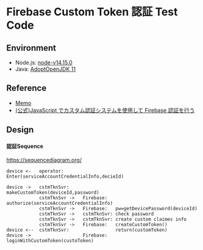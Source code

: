 Firebase Custom Token 認証 Test Code
====

Environment
----
- Node.js: [node-v14.15.0](https://nodejs.org/ja/download/)
- Java: [AdoptOpenJDK 11](https://adoptopenjdk.net/)




Reference
----
- [Memo](https://qiita.com/shokkaa/private/f3d46cbf31e706498c16)
- [(公式)JavaScript でカスタム認証システムを使用して Firebase 認証を行う](https://firebase.google.com/docs/auth/web/custom-auth?hl=ja)



Design
----
#### 認証Sequence

https://sequencediagram.org/

```sequence:
device <-   operator:                   Enter(serviceAccountCredentialInfo,decieId)

device ->   cstmTknSvr:                 makeCustomToken(deviceId,password)
            cstmTknSvr ->   Firebase:   authorize(serviceAccountCredentialInfo)
            cstmTknSvr ->   Firebase:   pw=getDevicePassword(deviceId)
            cstmTknSvr ->   cstmTknSvr: check password
            cstmTknSvr ->   cstmTknSvr: create custom claimes info
            cstmTknSvr ->   Firebase:   createCustomToken()
device <--  cstmTknSvr:                 return(customToken)
device ->                   Firebase:   loginWithCustomToken(custoToken)
```

